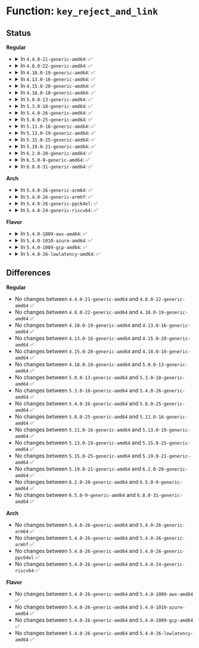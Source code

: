 # Function: <code>key_reject_and_link</code>

## Status
<b>Regular</b>
<ul>
<li>
<details>
<summary>In <code>4.4.0-21-generic-amd64</code>: ✅</summary>

```c
int key_reject_and_link(struct key * key, unsigned int timeout, unsigned int error, struct key * keyring, struct key * authkey)
```

```json
{
  "name": "key_reject_and_link",
  "collision_type": "Unique Global",
  "inline_type": "No",
  "funcs": [
    {
      "addr": 18446744071582185408,
      "name": "key_reject_and_link",
      "external": true,
      "loc": "security/keys/key.c:532",
      "file": "security/keys/key.c",
      "inline": "seen, unknown",
      "caller_inline": [],
      "caller_func": [
        "security/keys/keyctl.c:keyctl_reject_key",
        "security/keys/request_key.c:complete_request_key",
        "security/keys/request_key.c:request_key_and_link"
      ]
    }
  ],
  "symbols": [
    {
      "addr": 18446744071582185408,
      "name": "key_reject_and_link",
      "section": ".text",
      "bind": "STB_GLOBAL",
      "size": 471
    }
  ]
}
```
</details>
</li>
<li>
<details>
<summary>In <code>4.8.0-22-generic-amd64</code>: ✅</summary>

```c
int key_reject_and_link(struct key * key, unsigned int timeout, unsigned int error, struct key * keyring, struct key * authkey)
```

```json
{
  "name": "key_reject_and_link",
  "collision_type": "Unique Global",
  "inline_type": "No",
  "funcs": [
    {
      "addr": 18446744071582401760,
      "name": "key_reject_and_link",
      "external": true,
      "loc": "security/keys/key.c:547",
      "file": "security/keys/key.c",
      "inline": "seen, unknown",
      "caller_inline": [],
      "caller_func": [
        "security/keys/keyctl.c:keyctl_reject_key",
        "security/keys/request_key.c:request_key_and_link",
        "security/keys/request_key.c:complete_request_key"
      ]
    }
  ],
  "symbols": [
    {
      "addr": 18446744071582401760,
      "name": "key_reject_and_link",
      "section": ".text",
      "bind": "STB_GLOBAL",
      "size": 525
    }
  ]
}
```
</details>
</li>
<li>
<details>
<summary>In <code>4.10.0-19-generic-amd64</code>: ✅</summary>

```c
int key_reject_and_link(struct key * key, unsigned int timeout, unsigned int error, struct key * keyring, struct key * authkey)
```

```json
{
  "name": "key_reject_and_link",
  "collision_type": "Unique Global",
  "inline_type": "No",
  "funcs": [
    {
      "addr": 18446744071582493952,
      "name": "key_reject_and_link",
      "external": true,
      "loc": "security/keys/key.c:547",
      "file": "security/keys/key.c",
      "inline": "seen, unknown",
      "caller_inline": [],
      "caller_func": [
        "security/keys/keyctl.c:keyctl_reject_key",
        "security/keys/request_key.c:request_key_and_link",
        "security/keys/request_key.c:complete_request_key"
      ]
    }
  ],
  "symbols": [
    {
      "addr": 18446744071582493952,
      "name": "key_reject_and_link",
      "section": ".text",
      "bind": "STB_GLOBAL",
      "size": 525
    }
  ]
}
```
</details>
</li>
<li>
<details>
<summary>In <code>4.13.0-16-generic-amd64</code>: ✅</summary>

```c
int key_reject_and_link(struct key * key, unsigned int timeout, unsigned int error, struct key * keyring, struct key * authkey)
```

```json
{
  "name": "key_reject_and_link",
  "collision_type": "Unique Global",
  "inline_type": "No",
  "funcs": [
    {
      "addr": 18446744071582574864,
      "name": "key_reject_and_link",
      "external": true,
      "loc": "security/keys/key.c:552",
      "file": "security/keys/key.c",
      "inline": "seen, unknown",
      "caller_inline": [],
      "caller_func": [
        "security/keys/keyctl.c:keyctl_reject_key",
        "security/keys/request_key.c:request_key_and_link",
        "security/keys/request_key.c:complete_request_key"
      ]
    }
  ],
  "symbols": [
    {
      "addr": 18446744071582574864,
      "name": "key_reject_and_link",
      "section": ".text",
      "bind": "STB_GLOBAL",
      "size": 473
    }
  ]
}
```
</details>
</li>
<li>
<details>
<summary>In <code>4.15.0-20-generic-amd64</code>: ✅</summary>

```c
int key_reject_and_link(struct key * key, unsigned int timeout, unsigned int error, struct key * keyring, struct key * authkey)
```

```json
{
  "name": "key_reject_and_link",
  "collision_type": "Unique Global",
  "inline_type": "No",
  "funcs": [
    {
      "addr": 18446744071582727632,
      "name": "key_reject_and_link",
      "external": true,
      "loc": "security/keys/key.c:566",
      "file": "security/keys/key.c",
      "inline": "seen, unknown",
      "caller_inline": [],
      "caller_func": [
        "security/keys/keyctl.c:keyctl_reject_key",
        "security/keys/request_key.c:request_key_and_link",
        "security/keys/request_key.c:complete_request_key"
      ]
    }
  ],
  "symbols": [
    {
      "addr": 18446744071582727632,
      "name": "key_reject_and_link",
      "section": ".text",
      "bind": "STB_GLOBAL",
      "size": 460
    }
  ]
}
```
</details>
</li>
<li>
<details>
<summary>In <code>4.18.0-10-generic-amd64</code>: ✅</summary>

```c
int key_reject_and_link(struct key * key, unsigned int timeout, unsigned int error, struct key * keyring, struct key * authkey)
```

```json
{
  "name": "key_reject_and_link",
  "collision_type": "Unique Global",
  "inline_type": "No",
  "funcs": [
    {
      "addr": 18446744071582925984,
      "name": "key_reject_and_link",
      "external": true,
      "loc": "security/keys/key.c:566",
      "file": "security/keys/key.c",
      "inline": "seen, unknown",
      "caller_inline": [],
      "caller_func": [
        "security/keys/keyctl.c:keyctl_reject_key",
        "security/keys/request_key.c:request_key_and_link",
        "security/keys/request_key.c:complete_request_key"
      ]
    }
  ],
  "symbols": [
    {
      "addr": 18446744071582925984,
      "name": "key_reject_and_link",
      "section": ".text",
      "bind": "STB_GLOBAL",
      "size": 459
    }
  ]
}
```
</details>
</li>
<li>
<details>
<summary>In <code>5.0.0-13-generic-amd64</code>: ✅</summary>

```c
int key_reject_and_link(struct key * key, unsigned int timeout, unsigned int error, struct key * keyring, struct key * authkey)
```

```json
{
  "name": "key_reject_and_link",
  "collision_type": "Unique Global",
  "inline_type": "No",
  "funcs": [
    {
      "addr": 18446744071583034512,
      "name": "key_reject_and_link",
      "external": true,
      "loc": "security/keys/key.c:567",
      "file": "security/keys/key.c",
      "inline": "seen, unknown",
      "caller_inline": [],
      "caller_func": [
        "security/keys/keyctl.c:keyctl_reject_key",
        "security/keys/request_key.c:request_key_and_link",
        "security/keys/request_key.c:complete_request_key"
      ]
    }
  ],
  "symbols": [
    {
      "addr": 18446744071583034512,
      "name": "key_reject_and_link",
      "section": ".text",
      "bind": "STB_GLOBAL",
      "size": 459
    }
  ]
}
```
</details>
</li>
<li>
<details>
<summary>In <code>5.3.0-18-generic-amd64</code>: ✅</summary>

```c
int key_reject_and_link(struct key * key, unsigned int timeout, unsigned int error, struct key * keyring, struct key * authkey)
```

```json
{
  "name": "key_reject_and_link",
  "collision_type": "Unique Global",
  "inline_type": "No",
  "funcs": [
    {
      "addr": 18446744071583217152,
      "name": "key_reject_and_link",
      "external": true,
      "loc": "security/keys/key.c:569",
      "file": "security/keys/key.c",
      "inline": "seen, unknown",
      "caller_inline": [],
      "caller_func": [
        "security/keys/keyctl.c:keyctl_reject_key",
        "security/keys/request_key.c:construct_key_and_link",
        "security/keys/request_key.c:complete_request_key"
      ]
    }
  ],
  "symbols": [
    {
      "addr": 18446744071583217152,
      "name": "key_reject_and_link",
      "section": ".text",
      "bind": "STB_GLOBAL",
      "size": 584
    }
  ]
}
```
</details>
</li>
<li>
<details>
<summary>In <code>5.4.0-26-generic-amd64</code>: ✅</summary>

```c
int key_reject_and_link(struct key * key, unsigned int timeout, unsigned int error, struct key * keyring, struct key * authkey)
```

```json
{
  "name": "key_reject_and_link",
  "collision_type": "Unique Global",
  "inline_type": "No",
  "funcs": [
    {
      "addr": 18446744071583322960,
      "name": "key_reject_and_link",
      "external": true,
      "loc": "security/keys/key.c:569",
      "file": "security/keys/key.c",
      "inline": "seen, unknown",
      "caller_inline": [],
      "caller_func": [
        "security/keys/keyctl.c:keyctl_reject_key",
        "security/keys/request_key.c:construct_key_and_link",
        "security/keys/request_key.c:complete_request_key"
      ]
    }
  ],
  "symbols": [
    {
      "addr": 18446744071583322960,
      "name": "key_reject_and_link",
      "section": ".text",
      "bind": "STB_GLOBAL",
      "size": 584
    }
  ]
}
```
</details>
</li>
<li>
<details>
<summary>In <code>5.8.0-25-generic-amd64</code>: ✅</summary>

```c
int key_reject_and_link(struct key * key, unsigned int timeout, unsigned int error, struct key * keyring, struct key * authkey)
```

```json
{
  "name": "key_reject_and_link",
  "collision_type": "Unique Global",
  "inline_type": "No",
  "funcs": [
    {
      "addr": 18446744071583655040,
      "name": "key_reject_and_link",
      "external": true,
      "loc": "security/keys/key.c:571",
      "file": "security/keys/key.c",
      "inline": "seen, unknown",
      "caller_inline": [],
      "caller_func": [
        "security/keys/keyctl.c:keyctl_reject_key",
        "security/keys/request_key.c:construct_key_and_link",
        "security/keys/request_key.c:call_sbin_request_key"
      ]
    }
  ],
  "symbols": [
    {
      "addr": 18446744071583655040,
      "name": "key_reject_and_link",
      "section": ".text",
      "bind": "STB_GLOBAL",
      "size": 649
    }
  ]
}
```
</details>
</li>
<li>
<details>
<summary>In <code>5.11.0-16-generic-amd64</code>: ✅</summary>

```c
int key_reject_and_link(struct key * key, unsigned int timeout, unsigned int error, struct key * keyring, struct key * authkey)
```

```json
{
  "name": "key_reject_and_link",
  "collision_type": "Unique Global",
  "inline_type": "No",
  "funcs": [
    {
      "addr": 18446744071583776512,
      "name": "key_reject_and_link",
      "external": true,
      "loc": "security/keys/key.c:574",
      "file": "security/keys/key.c",
      "inline": "seen, unknown",
      "caller_inline": [],
      "caller_func": [
        "security/keys/keyctl.c:keyctl_reject_key",
        "security/keys/request_key.c:construct_key_and_link",
        "security/keys/request_key.c:call_sbin_request_key"
      ]
    }
  ],
  "symbols": [
    {
      "addr": 18446744071583776512,
      "name": "key_reject_and_link",
      "section": ".text",
      "bind": "STB_GLOBAL",
      "size": 634
    }
  ]
}
```
</details>
</li>
<li>
<details>
<summary>In <code>5.13.0-19-generic-amd64</code>: ✅</summary>

```c
int key_reject_and_link(struct key * key, unsigned int timeout, unsigned int error, struct key * keyring, struct key * authkey)
```

```json
{
  "name": "key_reject_and_link",
  "collision_type": "Unique Global",
  "inline_type": "No",
  "funcs": [
    {
      "addr": 18446744071583800624,
      "name": "key_reject_and_link",
      "external": true,
      "loc": "security/keys/key.c:574",
      "file": "security/keys/key.c",
      "inline": "seen, unknown",
      "caller_inline": [],
      "caller_func": [
        "security/keys/keyctl.c:keyctl_reject_key",
        "security/keys/request_key.c:construct_key_and_link",
        "security/keys/request_key.c:call_sbin_request_key"
      ]
    }
  ],
  "symbols": [
    {
      "addr": 18446744071583800624,
      "name": "key_reject_and_link",
      "section": ".text",
      "bind": "STB_GLOBAL",
      "size": 631
    }
  ]
}
```
</details>
</li>
<li>
<details>
<summary>In <code>5.15.0-25-generic-amd64</code>: ✅</summary>

```c
int key_reject_and_link(struct key * key, unsigned int timeout, unsigned int error, struct key * keyring, struct key * authkey)
```

```json
{
  "name": "key_reject_and_link",
  "collision_type": "Unique Global",
  "inline_type": "No",
  "funcs": [
    {
      "addr": 18446744071584163168,
      "name": "key_reject_and_link",
      "external": true,
      "loc": "security/keys/key.c:574",
      "file": "security/keys/key.c",
      "inline": "seen, unknown",
      "caller_inline": [],
      "caller_func": [
        "security/keys/keyctl.c:keyctl_reject_key",
        "security/keys/request_key.c:request_key_and_link",
        "security/keys/request_key.c:call_sbin_request_key"
      ]
    }
  ],
  "symbols": [
    {
      "addr": 18446744071584163168,
      "name": "key_reject_and_link",
      "section": ".text",
      "bind": "STB_GLOBAL",
      "size": 631
    }
  ]
}
```
</details>
</li>
<li>
<details>
<summary>In <code>5.19.0-21-generic-amd64</code>: ✅</summary>

```c
int key_reject_and_link(struct key * key, unsigned int timeout, unsigned int error, struct key * keyring, struct key * authkey)
```

```json
{
  "name": "key_reject_and_link",
  "collision_type": "Unique Global",
  "inline_type": "No",
  "funcs": [
    {
      "addr": 18446744071584762368,
      "name": "key_reject_and_link",
      "external": true,
      "loc": "security/keys/key.c:574",
      "file": "security/keys/key.c",
      "inline": "seen, unknown",
      "caller_inline": [],
      "caller_func": [
        "security/keys/keyctl.c:keyctl_reject_key",
        "security/keys/request_key.c:request_key_and_link",
        "security/keys/request_key.c:call_sbin_request_key"
      ]
    }
  ],
  "symbols": [
    {
      "addr": 18446744071584762368,
      "name": "key_reject_and_link",
      "section": ".text",
      "bind": "STB_GLOBAL",
      "size": 710
    }
  ]
}
```
</details>
</li>
<li>
<details>
<summary>In <code>6.2.0-20-generic-amd64</code>: ✅</summary>

```c
int key_reject_and_link(struct key * key, unsigned int timeout, unsigned int error, struct key * keyring, struct key * authkey)
```

```json
{
  "name": "key_reject_and_link",
  "collision_type": "Unique Global",
  "inline_type": "No",
  "funcs": [
    {
      "addr": 18446744071585458608,
      "name": "key_reject_and_link",
      "external": true,
      "loc": "security/keys/key.c:574",
      "file": "security/keys/key.c",
      "inline": "seen, unknown",
      "caller_inline": [],
      "caller_func": [
        "security/keys/keyctl.c:keyctl_reject_key",
        "security/keys/request_key.c:construct_key_and_link",
        "security/keys/request_key.c:call_sbin_request_key"
      ]
    }
  ],
  "symbols": [
    {
      "addr": 18446744071585458608,
      "name": "key_reject_and_link",
      "section": ".text",
      "bind": "STB_GLOBAL",
      "size": 710
    }
  ]
}
```
</details>
</li>
<li>
<details>
<summary>In <code>6.5.0-9-generic-amd64</code>: ✅</summary>

```c
int key_reject_and_link(struct key * key, unsigned int timeout, unsigned int error, struct key * keyring, struct key * authkey)
```

```json
{
  "name": "key_reject_and_link",
  "collision_type": "Unique Global",
  "inline_type": "No",
  "funcs": [
    {
      "addr": 18446744071585690128,
      "name": "key_reject_and_link",
      "external": true,
      "loc": "security/keys/key.c:574",
      "file": "security/keys/key.c",
      "inline": "seen, unknown",
      "caller_inline": [],
      "caller_func": [
        "security/keys/keyctl.c:keyctl_reject_key",
        "security/keys/request_key.c:construct_key_and_link",
        "security/keys/request_key.c:call_sbin_request_key"
      ]
    }
  ],
  "symbols": [
    {
      "addr": 18446744071585690128,
      "name": "key_reject_and_link",
      "section": ".text",
      "bind": "STB_GLOBAL",
      "size": 710
    }
  ]
}
```
</details>
</li>
<li>
<details>
<summary>In <code>6.8.0-31-generic-amd64</code>: ✅</summary>

```c
int key_reject_and_link(struct key * key, unsigned int timeout, unsigned int error, struct key * keyring, struct key * authkey)
```

```json
{
  "name": "key_reject_and_link",
  "collision_type": "Unique Global",
  "inline_type": "No",
  "funcs": [
    {
      "addr": 18446744071585937152,
      "name": "key_reject_and_link",
      "external": true,
      "loc": "security/keys/key.c:572",
      "file": "security/keys/key.c",
      "inline": "seen, unknown",
      "caller_inline": [],
      "caller_func": [
        "security/keys/keyctl.c:keyctl_reject_key",
        "security/keys/request_key.c:construct_key_and_link",
        "security/keys/request_key.c:call_sbin_request_key"
      ]
    }
  ],
  "symbols": [
    {
      "addr": 18446744071585937152,
      "name": "key_reject_and_link",
      "section": ".text",
      "bind": "STB_GLOBAL",
      "size": 697
    }
  ]
}
```
</details>
</li>
</ul>
<b>Arch</b>
<ul>
<li>
<details>
<summary>In <code>5.4.0-26-generic-arm64</code>: ✅</summary>

```c
int key_reject_and_link(struct key * key, unsigned int timeout, unsigned int error, struct key * keyring, struct key * authkey)
```

```json
{
  "name": "key_reject_and_link",
  "collision_type": "Unique Global",
  "inline_type": "No",
  "funcs": [
    {
      "addr": 18446603336495064280,
      "name": "key_reject_and_link",
      "external": true,
      "loc": "security/keys/key.c:569",
      "file": "security/keys/key.c",
      "inline": "seen, unknown",
      "caller_inline": [],
      "caller_func": [
        "security/keys/keyctl.c:keyctl_reject_key",
        "security/keys/request_key.c:construct_key_and_link",
        "security/keys/request_key.c:complete_request_key"
      ]
    }
  ],
  "symbols": [
    {
      "addr": 18446603336495064280,
      "name": "key_reject_and_link",
      "section": ".text",
      "bind": "STB_GLOBAL",
      "size": 604
    }
  ]
}
```
</details>
</li>
<li>
<details>
<summary>In <code>5.4.0-26-generic-armhf</code>: ✅</summary>

```c
int key_reject_and_link(struct key * key, unsigned int timeout, unsigned int error, struct key * keyring, struct key * authkey)
```

```json
{
  "name": "key_reject_and_link",
  "collision_type": "Unique Global",
  "inline_type": "No",
  "funcs": [
    {
      "addr": 3228461424,
      "name": "key_reject_and_link",
      "external": true,
      "loc": "security/keys/key.c:569",
      "file": "security/keys/key.c",
      "inline": "seen, unknown",
      "caller_inline": [],
      "caller_func": [
        "security/keys/keyctl.c:keyctl_reject_key",
        "security/keys/request_key.c:construct_key_and_link",
        "security/keys/request_key.c:complete_request_key"
      ]
    }
  ],
  "symbols": [
    {
      "addr": 3228461424,
      "name": "key_reject_and_link",
      "section": ".text",
      "bind": "STB_GLOBAL",
      "size": 604
    }
  ]
}
```
</details>
</li>
<li>
<details>
<summary>In <code>5.4.0-26-generic-ppc64el</code>: ✅</summary>

```c
int key_reject_and_link(struct key * key, unsigned int timeout, unsigned int error, struct key * keyring, struct key * authkey)
```

```json
{
  "name": "key_reject_and_link",
  "collision_type": "Unique Global",
  "inline_type": "No",
  "funcs": [
    {
      "addr": 13835058055288957616,
      "name": "key_reject_and_link",
      "external": true,
      "loc": "security/keys/key.c:569",
      "file": "security/keys/key.c",
      "inline": "seen, unknown",
      "caller_inline": [],
      "caller_func": [
        "security/keys/keyctl.c:keyctl_reject_key",
        "security/keys/request_key.c:construct_key_and_link",
        "security/keys/request_key.c:complete_request_key"
      ]
    }
  ],
  "symbols": [
    {
      "addr": 13835058055288957616,
      "name": "key_reject_and_link",
      "section": ".text",
      "bind": "STB_GLOBAL",
      "size": 884
    }
  ]
}
```
</details>
</li>
<li>
<details>
<summary>In <code>5.4.0-24-generic-riscv64</code>: ✅</summary>

```c
int key_reject_and_link(struct key * key, unsigned int timeout, unsigned int error, struct key * keyring, struct key * authkey)
```

```json
{
  "name": "key_reject_and_link",
  "collision_type": "Unique Global",
  "inline_type": "No",
  "funcs": [
    {
      "addr": 18446743936274332744,
      "name": "key_reject_and_link",
      "external": true,
      "loc": "security/keys/key.c:569",
      "file": "security/keys/key.c",
      "inline": "seen, unknown",
      "caller_inline": [],
      "caller_func": [
        "security/keys/keyctl.c:keyctl_reject_key",
        "security/keys/request_key.c:construct_key_and_link",
        "security/keys/request_key.c:complete_request_key"
      ]
    }
  ],
  "symbols": [
    {
      "addr": 18446743936274332744,
      "name": "key_reject_and_link",
      "section": ".text",
      "bind": "STB_GLOBAL",
      "size": 532
    }
  ]
}
```
</details>
</li>
</ul>
<b>Flavor</b>
<ul>
<li>
<details>
<summary>In <code>5.4.0-1009-aws-amd64</code>: ✅</summary>

```c
int key_reject_and_link(struct key * key, unsigned int timeout, unsigned int error, struct key * keyring, struct key * authkey)
```

```json
{
  "name": "key_reject_and_link",
  "collision_type": "Unique Global",
  "inline_type": "No",
  "funcs": [
    {
      "addr": 18446744071583291696,
      "name": "key_reject_and_link",
      "external": true,
      "loc": "security/keys/key.c:569",
      "file": "security/keys/key.c",
      "inline": "seen, unknown",
      "caller_inline": [],
      "caller_func": [
        "security/keys/keyctl.c:keyctl_reject_key",
        "security/keys/request_key.c:construct_key_and_link",
        "security/keys/request_key.c:complete_request_key"
      ]
    }
  ],
  "symbols": [
    {
      "addr": 18446744071583291696,
      "name": "key_reject_and_link",
      "section": ".text",
      "bind": "STB_GLOBAL",
      "size": 584
    }
  ]
}
```
</details>
</li>
<li>
<details>
<summary>In <code>5.4.0-1010-azure-amd64</code>: ✅</summary>

```c
int key_reject_and_link(struct key * key, unsigned int timeout, unsigned int error, struct key * keyring, struct key * authkey)
```

```json
{
  "name": "key_reject_and_link",
  "collision_type": "Unique Global",
  "inline_type": "No",
  "funcs": [
    {
      "addr": 18446744071583228832,
      "name": "key_reject_and_link",
      "external": true,
      "loc": "security/keys/key.c:569",
      "file": "security/keys/key.c",
      "inline": "seen, unknown",
      "caller_inline": [],
      "caller_func": [
        "security/keys/keyctl.c:keyctl_reject_key",
        "security/keys/request_key.c:construct_key_and_link",
        "security/keys/request_key.c:complete_request_key"
      ]
    }
  ],
  "symbols": [
    {
      "addr": 18446744071583228832,
      "name": "key_reject_and_link",
      "section": ".text",
      "bind": "STB_GLOBAL",
      "size": 584
    }
  ]
}
```
</details>
</li>
<li>
<details>
<summary>In <code>5.4.0-1009-gcp-amd64</code>: ✅</summary>

```c
int key_reject_and_link(struct key * key, unsigned int timeout, unsigned int error, struct key * keyring, struct key * authkey)
```

```json
{
  "name": "key_reject_and_link",
  "collision_type": "Unique Global",
  "inline_type": "No",
  "funcs": [
    {
      "addr": 18446744071583275728,
      "name": "key_reject_and_link",
      "external": true,
      "loc": "security/keys/key.c:569",
      "file": "security/keys/key.c",
      "inline": "seen, unknown",
      "caller_inline": [],
      "caller_func": [
        "security/keys/keyctl.c:keyctl_reject_key",
        "security/keys/request_key.c:construct_key_and_link",
        "security/keys/request_key.c:complete_request_key"
      ]
    }
  ],
  "symbols": [
    {
      "addr": 18446744071583275728,
      "name": "key_reject_and_link",
      "section": ".text",
      "bind": "STB_GLOBAL",
      "size": 584
    }
  ]
}
```
</details>
</li>
<li>
<details>
<summary>In <code>5.4.0-26-lowlatency-amd64</code>: ✅</summary>

```c
int key_reject_and_link(struct key * key, unsigned int timeout, unsigned int error, struct key * keyring, struct key * authkey)
```

```json
{
  "name": "key_reject_and_link",
  "collision_type": "Unique Global",
  "inline_type": "No",
  "funcs": [
    {
      "addr": 18446744071583370560,
      "name": "key_reject_and_link",
      "external": true,
      "loc": "security/keys/key.c:569",
      "file": "security/keys/key.c",
      "inline": "seen, unknown",
      "caller_inline": [],
      "caller_func": [
        "security/keys/keyctl.c:keyctl_reject_key",
        "security/keys/request_key.c:construct_key_and_link",
        "security/keys/request_key.c:complete_request_key"
      ]
    }
  ],
  "symbols": [
    {
      "addr": 18446744071583370560,
      "name": "key_reject_and_link",
      "section": ".text",
      "bind": "STB_GLOBAL",
      "size": 584
    }
  ]
}
```
</details>
</li>
</ul>

## Differences
<b>Regular</b>
<ul>
<li>
No changes between <code>4.4.0-21-generic-amd64</code> and <code>4.8.0-22-generic-amd64</code> ✅
</li>
<li>
No changes between <code>4.8.0-22-generic-amd64</code> and <code>4.10.0-19-generic-amd64</code> ✅
</li>
<li>
No changes between <code>4.10.0-19-generic-amd64</code> and <code>4.13.0-16-generic-amd64</code> ✅
</li>
<li>
No changes between <code>4.13.0-16-generic-amd64</code> and <code>4.15.0-20-generic-amd64</code> ✅
</li>
<li>
No changes between <code>4.15.0-20-generic-amd64</code> and <code>4.18.0-10-generic-amd64</code> ✅
</li>
<li>
No changes between <code>4.18.0-10-generic-amd64</code> and <code>5.0.0-13-generic-amd64</code> ✅
</li>
<li>
No changes between <code>5.0.0-13-generic-amd64</code> and <code>5.3.0-18-generic-amd64</code> ✅
</li>
<li>
No changes between <code>5.3.0-18-generic-amd64</code> and <code>5.4.0-26-generic-amd64</code> ✅
</li>
<li>
No changes between <code>5.4.0-26-generic-amd64</code> and <code>5.8.0-25-generic-amd64</code> ✅
</li>
<li>
No changes between <code>5.8.0-25-generic-amd64</code> and <code>5.11.0-16-generic-amd64</code> ✅
</li>
<li>
No changes between <code>5.11.0-16-generic-amd64</code> and <code>5.13.0-19-generic-amd64</code> ✅
</li>
<li>
No changes between <code>5.13.0-19-generic-amd64</code> and <code>5.15.0-25-generic-amd64</code> ✅
</li>
<li>
No changes between <code>5.15.0-25-generic-amd64</code> and <code>5.19.0-21-generic-amd64</code> ✅
</li>
<li>
No changes between <code>5.19.0-21-generic-amd64</code> and <code>6.2.0-20-generic-amd64</code> ✅
</li>
<li>
No changes between <code>6.2.0-20-generic-amd64</code> and <code>6.5.0-9-generic-amd64</code> ✅
</li>
<li>
No changes between <code>6.5.0-9-generic-amd64</code> and <code>6.8.0-31-generic-amd64</code> ✅
</li>
</ul>
<b>Arch</b>
<ul>
<li>
No changes between <code>5.4.0-26-generic-amd64</code> and <code>5.4.0-26-generic-arm64</code> ✅
</li>
<li>
No changes between <code>5.4.0-26-generic-amd64</code> and <code>5.4.0-26-generic-armhf</code> ✅
</li>
<li>
No changes between <code>5.4.0-26-generic-amd64</code> and <code>5.4.0-26-generic-ppc64el</code> ✅
</li>
<li>
No changes between <code>5.4.0-26-generic-amd64</code> and <code>5.4.0-24-generic-riscv64</code> ✅
</li>
</ul>
<b>Flavor</b>
<ul>
<li>
No changes between <code>5.4.0-26-generic-amd64</code> and <code>5.4.0-1009-aws-amd64</code> ✅
</li>
<li>
No changes between <code>5.4.0-26-generic-amd64</code> and <code>5.4.0-1010-azure-amd64</code> ✅
</li>
<li>
No changes between <code>5.4.0-26-generic-amd64</code> and <code>5.4.0-1009-gcp-amd64</code> ✅
</li>
<li>
No changes between <code>5.4.0-26-generic-amd64</code> and <code>5.4.0-26-lowlatency-amd64</code> ✅
</li>
</ul>

